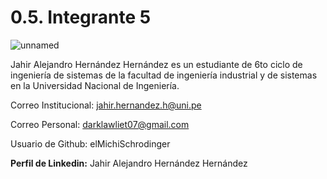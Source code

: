 # 0.5. Integrante 5
![unnamed](https://github.com/user-attachments/assets/f1a97395-ffa3-41b0-8134-bc6f655dfdcf)

Jahir Alejandro Hernández Hernández es un estudiante de 6to ciclo de ingeniería de sistemas de la facultad de ingeniería industrial y de sistemas en la Universidad Nacional de Ingeniería.

Correo Institucional: jahir.hernandez.h@uni.pe

Correo Personal: darklawliet07@gmail.com

Usuario de Github: elMichiSchrodinger

**Perfil de Linkedin:** Jahir Alejandro Hernández Hernández
